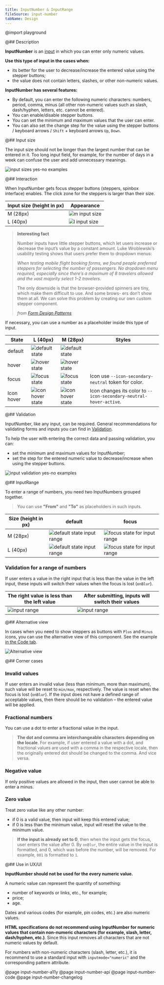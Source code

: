 ```yaml
---
title: InputNumber & InputRange
fileSource: input-number
tabName: Design
---
```


@import playground

@## Description

**InputNumber** is an [input](/components/input/) in which you can enter only numeric values.

**Use this type of input in the cases when:**

- its better for the user to decrease/increase the entered value using the stepper buttons;
- the value does not contain letters, slashes, or other non-numeric values.

**InputNumber has several features:**

- By default, you can enter the following numeric characters: numbers, period, comma, minus (all other non-numeric values such as slash, dash/hyphen, letters, etc. cannot be entered).
- You can enable/disable stepper buttons.
- You can set the minimum and maximum values that the user can enter.
- You can also set the change step for the value using the stepper buttons / keyboard arrows / `Shift` + keyboard arrows `Up`, `Down`.

@## Input size

The input size should not be longer than the largest number that can be entered in it. Too long input field, for example, for the number of days in a week can confuse the user and add unnecessary meanings.

![input sizes yes-no examples](static/size-yes-no.png)

@## Interaction

When InputNumber gets focus stepper buttons (steppers, spinbox interface) enables. The click zone for the steppers is larger than their size.

| Input size (height in px) | Appearance                          |
| ------------------------- | ----------------------------------- |
| M (28px)                  | ![m input size](static/m-sizes.png) |
| L (40px)                  | ![l input size](static/l-sizes.png) |

> **Interesting fact**
>
> Number inputs have little stepper buttons, which let users increase or decrease the input’s value by a constant amount. Luke Wroblewski’s usability testing shows that users prefer them to dropdown menus:
>
> _When testing mobile flight booking forms, we found people preferred steppers for selecting the number of passengers. No dropdown menu required, especially since there’s a maximum of 8 travelers allowed and the vast majority select 1–2 travelers._
>
> The only downside is that the browser-provided spinners are tiny, which make them difficult to use. And some brows- ers don’t show them at all. We can solve this problem by creating our own custom stepper component.
>
> _from [Form Design Patterns](https://www.smashingmagazine.com/printed-books/form-design-patterns/)_

If necessary, you can use a number as a placeholder inside this type of input.

| State      | L (40px)                                     | M (28px)                                     | Styles                                                             |
| ---------- | -------------------------------------------- | -------------------------------------------- | ------------------------------------------------------------------ |
| default    | ![default state](static/l-placeholder.png)   | ![default state](static/m-placeholder.png)   |                                                                    |
| hover      | ![hover state](static/l-hover.png)           | ![hover state](static/m-hover.png)           |                                                                    |
| focus      | ![focus state](static/l-focus.png)           | ![focus state](static/m-focus.png)           | Icon use `--icon-secondary-neutral` token for color.               |
| Icon hover | ![icon hover state](static/l-icon-hover.png) | ![icon hover state](static/m-icon-hover.png) | Icon changes its color to `--icon-secondary-neutral-hover-active`. |

@## Validation

InputNumber, like any input, can be required. General recommendations for validating forms and inputs you can find in [Validation](/patterns/validation-form/).

To help the user with entering the correct data and passing validation, you can:

- set the minimum and maximum values for InputNumber;
- set the step for the entered numeric value to decrease/increase when using the stepper buttons.

![input validation yes-no examples](static/validation-yes-no.png)

@## InputRange

To enter a range of numbers, you need two InputNumbers grouped together.

> You can use **"From"** and **"To"** as placeholders in such inputs.

| Size (height in px) | default                                                  | focus                                              |
| ------------------- | -------------------------------------------------------- | -------------------------------------------------- |
| M (28px)            | ![default state input range](static/m-range-default.png) | ![focus state for input range](static/m-range.png) |
| L (40px)            | ![default state input range](static/l-range-default.png) | ![focus state for input range](static/l-range.png) |

### Validation for a range of numbers

If user enters a value in the right input that is less than the value in the left input, these inputs will switch their values when the focus is lost (`onBlur`).

| The right value is less than the left value | After submitting, inputs will switch their values |
| ------------------------------------------- | ------------------------------------------------- |
| ![input range](static/range-1.png)          | ![input range](static/range-2.png)                |

@## Alternative view

In cases when you need to show steppers as buttons with `Plus` and `Minus` icons, you can use the alternative view of this component. See the example [in the Code tab](/components/input-number/input-number-code/#a22257).

![Alternative view](static/alternative.png)

@## Corner cases

### Invalid values

If user enters an invalid value (less than minimum, more than maximum), such value will be reset to `min/max`, respectively. The value is reset when the focus is lost (`onBlur`). If the input does not have a defined range of acceptable values, then there should be no validation – the entered value will be applied.

### Fractional numbers

You can use a dot to enter a fractional value in the input.

> **The dot and comma are interchangeable characters depending on the locale**. For example, if user entered a value with a dot, and fractional values are used with a comma in the respective locale, then the originally entered dot should be changed to the comma. And vice versa.

### Negative value

If only positive values are allowed in the input, then user cannot be able to enter a minus.

### Zero value

Treat zero value like any other number:

- if 0 is a valid value, then input will keep this entered value;
- if 0 is less than the minimum value, input will reset the value to the minimum value.

> **If the input is already set to 0**, then when the input gets the focus, user enters the value after 0. By `onBlur`, the entire value in the input is formatted, and 0, which was before the number, will be removed. For example, `001` is formatted to `1`.

@## Use in UX/UI

**InputNumber should not be used for the every numeric value.**

A numeric value can represent the quantity of something:

- number of keywords or links, etc., for example;
- price;
- age.

Dates and various codes (for example, pin codes, etc.) are also numeric values.

**HTML specifications do not recommend using InputNumber for numeric values that contain non-numeric characters (for example, slash, letter, dash/hyphen, etc.)**. Since this input removes all characters that are not numeric values by default.

For numbers with non-numeric characters (slash, letter, etc.), it is recommend to use a standard input with `inputmode="numeric"` and the corresponding pattern attribute.

@page input-number-a11y
@page input-number-api
@page input-number-code
@page input-number-changelog

